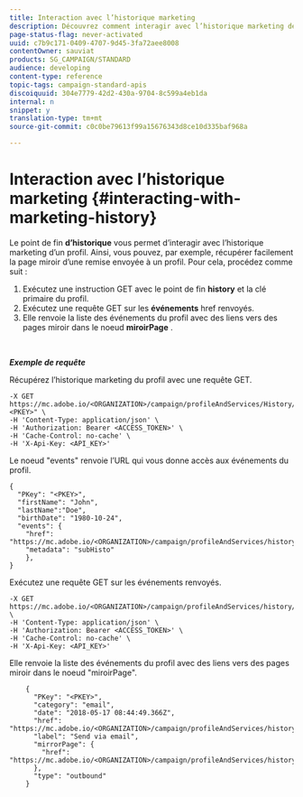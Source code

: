 ```yaml
---
title: Interaction avec l’historique marketing
description: Découvrez comment interagir avec l’historique marketing des profils.
page-status-flag: never-activated
uuid: c7b9c171-0409-4707-9d45-3fa72aee8008
contentOwner: sauviat
products: SG_CAMPAIGN/STANDARD
audience: developing
content-type: reference
topic-tags: campaign-standard-apis
discoiquuid: 304e7779-42d2-430a-9704-8c599a4eb1da
internal: n
snippet: y
translation-type: tm+mt
source-git-commit: c0c0be79613f99a15676343d8ce10d335baf968a

---
```



# Interaction avec l’historique marketing {#interacting-with-marketing-history}

Le point de fin **d’historique** vous permet d’interagir avec l’historique marketing d’un profil.
Ainsi, vous pouvez, par exemple, récupérer facilement la page miroir d’une remise envoyée à un profil. Pour cela, procédez comme suit :

1. Exécutez une instruction GET avec le point de fin **history** et la clé primaire du profil.
1. Exécutez une requête GET sur les **événements** href renvoyés.
1. Elle renvoie la liste des événements du profil avec des liens vers des pages miroir dans le noeud **miroirPage** .

<br/>

***Exemple de requête***

Récupérez l’historique marketing du profil avec une requête GET.

```
-X GET https://mc.adobe.io/<ORGANIZATION>/campaign/profileAndServices/History/"<PKEY>" \
-H 'Content-Type: application/json' \
-H 'Authorization: Bearer <ACCESS_TOKEN>' \
-H 'Cache-Control: no-cache' \
-H 'X-Api-Key: <API_KEY>'
```

Le noeud "events" renvoie l’URL qui vous donne accès aux événements du profil.

```
{
  "PKey": "<PKEY>",
  "firstName": "John",
  "lastName":"Doe",
  "birthDate": "1980-10-24",
  "events": {
    "href": "https://mc.adobe.io/<ORGANIZATION>/campaign/profileAndServices/history/<PKEY>/events/",
    "metadata": "subHisto"
    },
}
```

Exécutez une requête GET sur les événements renvoyés.

```
-X GET https://mc.adobe.io/<ORGANIZATION>/campaign/profileAndServices/history/<PKEY>/events \
-H 'Content-Type: application/json' \
-H 'Authorization: Bearer <ACCESS_TOKEN>' \
-H 'Cache-Control: no-cache' \
-H 'X-Api-Key: <API_KEY>'
```

Elle renvoie la liste des événements du profil avec des liens vers des pages miroir dans le noeud "miroirPage".

```
    {
      "PKey": "<PKEY>",
      "category": "email",
      "date": "2018-05-17 08:44:49.366Z",
      "href": "https://mc.adobe.io/<ORGANIZATION>/campaign/profileAndServices/history/<PKEY>/events/<PKEY>",
      "label": "Send via email",
      "mirrorPage": {
        "href": "https://mc.adobe.io/<ORGANIZATION>/campaign/profileAndServices/history/<PKEY>/events/<PKEY>/mirrorPage/"
      },
      "type": "outbound"
    }
```
